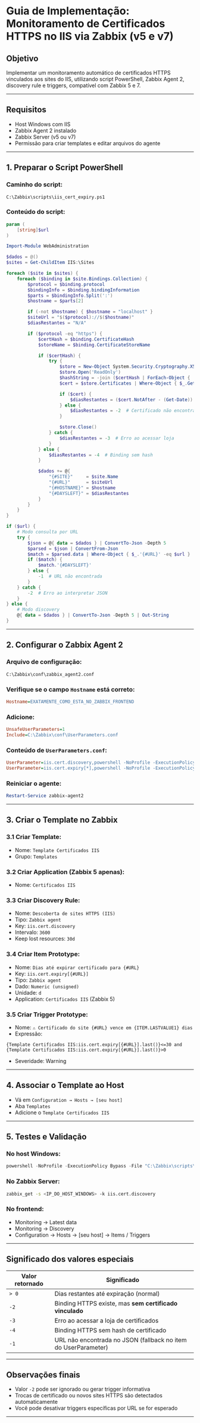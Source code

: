 
# Guia de Implementação: Monitoramento de Certificados HTTPS no IIS via Zabbix (v5 e v7)

## Objetivo
Implementar um monitoramento automático de certificados HTTPS vinculados aos sites do IIS, utilizando script PowerShell, Zabbix Agent 2, discovery rule e triggers, compatível com Zabbix 5 e 7.

---

## Requisitos

- Host Windows com IIS  
- Zabbix Agent 2 instalado  
- Zabbix Server (v5 ou v7)  
- Permissão para criar templates e editar arquivos do agente  

---

## 1. Preparar o Script PowerShell

### Caminho do script:
`C:\Zabbix\scripts\iis_cert_expiry.ps1`

### Conteúdo do script:
```powershell
param (
    [string]$url
)

Import-Module WebAdministration

$dados = @()
$sites = Get-ChildItem IIS:\Sites

foreach ($site in $sites) {
    foreach ($binding in $site.Bindings.Collection) {
        $protocol = $binding.protocol
        $bindingInfo = $binding.bindingInformation
        $parts = $bindingInfo.Split(':')
        $hostname = $parts[2]

        if (-not $hostname) { $hostname = "localhost" }
        $siteUrl = "$($protocol)://$($hostname)"
        $diasRestantes = "N/A"

        if ($protocol -eq "https") {
            $certHash = $binding.CertificateHash
            $storeName = $binding.CertificateStoreName

            if ($certHash) {
                try {
                    $store = New-Object System.Security.Cryptography.X509Certificates.X509Store $storeName, 'LocalMachine'
                    $store.Open('ReadOnly')
                    $hashString = -join ($certHash | ForEach-Object { '{0:X2}' -f $_ })
                    $cert = $store.Certificates | Where-Object { $_.GetCertHashString() -eq $hashString }

                    if ($cert) {
                        $diasRestantes = ($cert.NotAfter - (Get-Date)).Days
                    } else {
                        $diasRestantes = -2  # Certificado não encontrado
                    }

                    $store.Close()
                } catch {
                    $diasRestantes = -3  # Erro ao acessar loja
                }
            } else {
                $diasRestantes = -4  # Binding sem hash
            }

            $dados += @{
                "{#SITE}"     = $site.Name
                "{#URL}"      = $siteUrl
                "{#HOSTNAME}" = $hostname
                "{#DAYSLEFT}" = $diasRestantes
            }
        }
    }
}

if ($url) {
    # Modo consulta por URL
    try {
        $json = @{ data = $dados } | ConvertTo-Json -Depth 5
        $parsed = $json | ConvertFrom-Json
        $match = $parsed.data | Where-Object { $_.'{#URL}' -eq $url }
        if ($match) {
            $match.'{#DAYSLEFT}'
        } else {
            -1  # URL não encontrada
        }
    } catch {
        -2  # Erro ao interpretar JSON
    }
} else {
    # Modo discovery
    @{ data = $dados } | ConvertTo-Json -Depth 5 | Out-String
}
```

---

## 2. Configurar o Zabbix Agent 2

### Arquivo de configuração:
`C:\Zabbix\conf\zabbix_agent2.conf`

### Verifique se o campo `Hostname` está correto:
```ini
Hostname=EXATAMENTE_COMO_ESTA_NO_ZABBIX_FRONTEND
```

### Adicione:
```ini
UnsafeUserParameters=1
Include=C:\Zabbix\conf\UserParameters.conf
```

### Conteúdo de `UserParameters.conf`:

```ini
UserParameter=iis.cert.discovery,powershell -NoProfile -ExecutionPolicy Bypass -File "C:\Zabbix\scripts\iis_cert_expiry.ps1"
UserParameter=iis.cert.expiry[*],powershell -NoProfile -ExecutionPolicy Bypass -File "C:\Zabbix\scripts\iis_cert_expiry.ps1" "$1"
```

### Reiniciar o agente:
```powershell
Restart-Service zabbix-agent2
```

---

##  3. Criar o Template no Zabbix

### 3.1 Criar Template:
- Nome: `Template Certificados IIS`  
- Grupo: `Templates`  

### 3.2 Criar Application (Zabbix 5 apenas):
- Nome: `Certificados IIS`

### 3.3 Criar Discovery Rule:
- Nome: `Descoberta de sites HTTPS (IIS)`  
- Tipo: `Zabbix agent`  
- Key: `iis.cert.discovery`  
- Intervalo: `3600`  
- Keep lost resources: `30d`

### 3.4 Criar Item Prototype:
- Nome: `Dias até expirar certificado para {#URL}`  
- Key: `iis.cert.expiry[{#URL}]`  
- Tipo: `Zabbix agent`  
- Dado: `Numeric (unsigned)`  
- Unidade: `d`  
- Application: `Certificados IIS` (Zabbix 5)

### 3.5 Criar Trigger Prototype:
- Nome: `⚠️ Certificado do site {#URL} vence em {ITEM.LASTVALUE1} dias`  
- Expressão:
```zabbix
{Template Certificados IIS:iis.cert.expiry[{#URL}].last()}<=30 and {Template Certificados IIS:iis.cert.expiry[{#URL}].last()}>0
```
- Severidade: Warning

---

## 4. Associar o Template ao Host

- Vá em `Configuration → Hosts → [seu host]`
- Aba `Templates`
- Adicione o `Template Certificados IIS`

---

## 5. Testes e Validação

### No host Windows:
```powershell
powershell -NoProfile -ExecutionPolicy Bypass -File "C:\Zabbix\scripts\iis_cert_expiry.ps1"
```

### No Zabbix Server:
```bash
zabbix_get -s <IP_DO_HOST_WINDOWS> -k iis.cert.discovery
```

### No frontend:
- Monitoring → Latest data
- Monitoring → Discovery
- Configuration → Hosts → [seu host] → Items / Triggers

---

## Significado dos valores especiais

| Valor retornado | Significado                                                               |
|------------------|---------------------------------------------------------------------------|
| `> 0`            | Dias restantes até expiração (normal)                                     |
| `-2`             | Binding HTTPS existe, mas **sem certificado vinculado**                   |
| `-3`             | Erro ao acessar a loja de certificados                                    |
| `-4`             | Binding HTTPS sem hash de certificado                                     |
| `-1`             | URL não encontrada no JSON (fallback no item do UserParameter)            |

---

## Observações finais

- Valor `-2` pode ser ignorado ou gerar trigger informativa
- Trocas de certificado ou novos sites HTTPS são detectados automaticamente
- Você pode desativar triggers específicas por URL se for esperado

---
